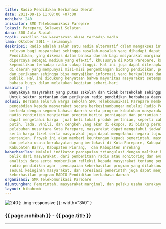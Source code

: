 ```yaml
---
title: Radio Pendidikan Berbahasa Daerah
date: 2011-09-16 11:08:00 +07:00
nohibah: 240
inisiator: SMK Telekomunikasi Parepare
lokasi: Parepare, Sulawesi Selatan
dana: 300 Juta Rupiah
topik: Keadilan dan kesetaraan akses terhadap media
lama: Oktober 2011 – selamanya
deskripsi: Radio adalah salah satu media alternatif dalam mengakses informasi yang
  relevan bagi masyarakat sehingga masalah-masalah yang dihadapi dapat diatasi. Radio
  Pendidikan, yang dikemas dalam bahasa daerah bagi masyarakat marginal Suku Bugis,
  dipercaya sebagai medium yang efektif, khususnya di Kota Parepare, karena tingkat
  kepemilikan terhadap radio cukup tinggi. Hal ini juga dapat diterapkan khususnya
  di daerah yang mempunyai misi-misi pengembangan bidang pendidikan, perniagaan, pertanian,
  dan perikanan sehingga bisa menyajikan informasi yang berkualitas dan memenuhi kebutuhan
  publik. Hal ini didukung kenyataan bahwa mayoritas masyarakat setempat masih menggunakan
  bahasa bugis dalam melakukan kegiatan sehari-hari
masalah: |-
  Banyaknya masyarakat yang putus sekolah dan tidak bersekolah sehingga mayoritas masyarakat masih menggunakan bahasa daerah dalam melakukan kegiatan sehari-hari maupun melakukan transaksi bisnis. Dalam hal ini, pemberitaan berbahasa daerah, khususnya bahasa Bugis, dapat memberikan atensi tersendiri bagi masyarakat serta memberikan pendidikan bagi masyarakat putus sekolah dan yang tidak bersekolah. Fungsi radio pendidikan berbahasa daerah bagi masyarakat di sektor pendidikan dapat memberikan pembelajaran bagi masyarakat marginal yang putus sekolah dan tidak dapat bersekolah.
  Untuk sektor pertanian dan perikanan radio pendidikan berbahasa daerah memberikan layanan program penyajian perkembangan harga jual beli global bidang pertanian dan perikanan serta materi pelatihan pertanian dan perikanan dalam mengembangkan bisnis orientit, dll. Untuk dibidang perniagaan melalui radio pendidikan masyarakat dapat mengetahui jadwal transportasi laut dan darat yang dapat dilalui seperti harga tiket kapal laut, tiket patas antarpropinsi, dan dalam kota serta tujuan ekspor barang dagangan, dll.
solusi: Bersama seluruh warga sekolah SMK Telekomunikasi Parepare memberikan pelayanan
  pengabdian kepada masyarakat secara berkesinambungan melalui Radio Pendidikan yang
  berbeda dengan segmen bahasa daerah serta program kebutuhan masyarakat yang sebenarnya.
  Radio Pendidikan menyiarkan program berita perniagaan dan pertanian sehingga masyarakat
  dapat mengetahui harga  jual beli lokal produk pertanian, seperti cabai, bawang
  putih, lada, vanili, dan cengkeh yang akan di ekspor. Di bidang perniagaan melalui
  pelabuhan nusantara Kota Parepare, masyarakat dapat mengetahui jadwal pemberangkatan
  serta harga tiket serta masyarakat juga dapat mengetahui negara tujuan ekspor bidang
  pertanian. Proyek ini akan memberi keuntungan kepada pemerintah, masyarakat marginal,
  dan pelaku usaha kerakayatan yang berlokasi di Kota Parepare, Kabupaten Sidrap,
  Kabupaten Barru, Kabupaten Pinrang,  dan Kabupaten Enrekang
keberhasilan: Melalui indikator pencapaian triangulasi dengan melihat hasil atensi
  balik dari masyarakat, dari pemberitaan radio atau monitoring dan evalusi serta
  analisis data serta memberikan refleksi kepada masyarakat tentang penilaian program
  radio pendidikan agar  pencapaian keberhasilan program yang dilaksanakan tercapai
  sesuai keinginan masyarakat, dan apresiasi pemerintah juga dapat menjadi tolak ukur
  keberhasilan program RADIO Pendidikan berbahasa daerah
organisasi: SMK Telekomunikasi Parepare
diuntungkan: Pemerintah, masyarakat marginal, dan pelaku usaha kerakayatan yang berlokasi di Kota Parepare, Kabupaten Sidrap, Kabupaten Barru, Kabupaten Pinrang,  dan Kabupaten Enrekang 
layout: hibahcmb
---
```


![240](/static/img/hibahcmb/240.png){: .img-responsive }{: width="350" }

### {{ page.nohibah }} - {{ page.title }}

---
